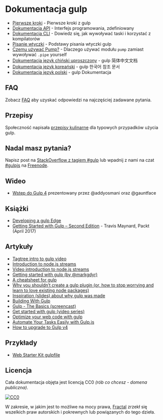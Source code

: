 # Dokumentacja gulp

* [Pierwsze kroki](getting-started/) - Pierwsze kroki z gulp
* [Dokumentacja API](api/) - Interfejs programowania, zdefiniowany
* [Dokumentacja CLI](CLI.md) - Dowiedz się, jak wywoływać taski i korzystać z kompilatorów
* [Pisanie wtyczki](writing-a-plugin/) - Podstawy pisania wtyczki gulp
* [Czemu używać Pump?](why-use-pump/README.md) - Dlaczego używać modułu `pump` zamiast wywoływać `.pipe` yourself
* [Dokumentacja język chiński uproszczony][SimplifiedChineseDocs] - gulp 简体中文文档
* [Dokumentacja język koreański][KoreanDocs] - gulp 한국어 참조 문서
* [Dokumentacja język polski](https://github.com/mbiesiad/gulp/tree/pl_PL/docs) - gulp Dokumentacja


## FAQ

Zobacz [FAQ](FAQ.md) aby uzyskać odpowiedzi na najczęściej zadawane pytania.


## Przepisy

Społeczność napisała [przepisy kulinarne](recipes#recipes) dla typowych przypadków użycia gulp.


## Nadal masz pytania?

Napisz post na [StackOverflow z tagiem #gulp](https://stackoverflow.com/questions/tagged/gulp) lub wpadnij z nami na czat [#gulpjs](https://webchat.freenode.net/?channels=gulpjs) na [Freenode](https://freenode.net/).

## Wideo
* [Wstęp do Gulp 4](https://youtu.be/N42LQ2dLoA8) prezentowany przez @addyosmani oraz @gauntface

## Książki
* [Developing a gulp Edge](http://shop.oreilly.com/product/9781939902146.do)
* [Getting Started with Gulp – Second Edition](https://www.packtpub.com/application-development/getting-started-gulp-%E2%80%93-second-edition) - Travis Maynard, Packt (April 2017)


## Artykuły
* [Tagtree intro to gulp video](http://tagtree.io/gulp)
* [Introduction to node.js streams](https://github.com/substack/stream-handbook)
* [Video introduction to node.js streams](https://www.youtube.com/watch?v=QgEuZ52OZtU)
* [Getting started with gulp (by @markgdyr)](https://markgoodyear.com/2014/01/getting-started-with-gulp/)
* [A cheatsheet for gulp](https://github.com/osscafe/gulp-cheatsheet)
* [Why you shouldn’t create a gulp plugin (or, how to stop worrying and learn to love existing node packages)](http://blog.overzealous.com/post/74121048393/why-you-shouldnt-create-a-gulp-plugin-or-how-to-stop)
* [Inspiration (slides) about why gulp was made](http://slid.es/contra/gulp)
* [Building With Gulp](http://www.smashingmagazine.com/2014/06/11/building-with-gulp/)
* [Gulp - The Basics (screencast)](https://www.youtube.com/watch?v=dwSLFai8ovQ)
* [Get started with gulp (video series)](https://www.youtube.com/playlist?list=PLRk95HPmOM6PN-G1xyKj9q6ap_dc9Yckm)
* [Optimize your web code with gulp](http://www.linuxuser.co.uk/tutorials/optimise-your-web-code-with-gulp-js)
* [Automate Your Tasks Easily with Gulp.js ](https://scotch.io/tutorials/automate-your-tasks-easily-with-gulp-js)
* [How to upgrade to Gulp v4](https://www.liquidlight.co.uk/blog/article/how-do-i-update-to-gulp-4/)

## Przykłady

- [Web Starter Kit gulpfile](https://github.com/google/web-starter-kit/blob/master/gulpfile.babel.js)


## Licencja

Cała dokumentacja objęta jest licencją CC0 *(rób co chcesz - domena publiczna)*.

[![CC0](https://i.creativecommons.org/p/zero/1.0/88x31.png)](https://creativecommons.org/publicdomain/zero/1.0/)

W zakresie, w jakim jest to możliwe na mocy prawa, [Fractal](http://wearefractal.com) zrzekł się wszelkich praw autorskich i pokrewnych lub powiązanych do tego dzieła.

[SpanishDocs]: https://github.com/bucaran/gulp-docs-es
[SimplifiedChineseDocs]: https://github.com/lisposter/gulp-docs-zh-cn
[KoreanDocs]: https://github.com/preco21/gulp-docs-ko
[PolishDocs]: https://github.com/mbiesiad/gulp/tree/pl_PL/docs

